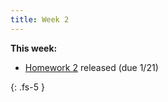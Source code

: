 ```yaml
---
title: Week 2
---
```


**This week:**
- [Homework 2](./assets/hw/CDS_131_Homework_2.pdf) released (due 1/21)

{: .fs-5 }
